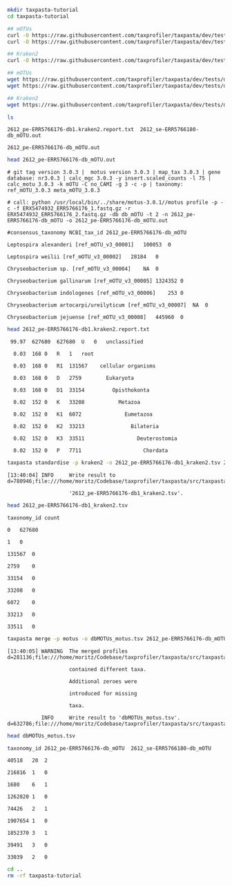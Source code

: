 <!-- --8<-- [start:data-setup] -->

```bash
mkdir taxpasta-tutorial
cd taxpasta-tutorial
```

<!-- --8<-- [end:data-setup] -->
<!-- --8<-- [start:data-curl] -->

```bash
## mOTUs
curl -O https://raw.githubusercontent.com/taxprofiler/taxpasta/dev/tests/data/motus/2612_pe-ERR5766176-db_mOTU.out
curl -O https://raw.githubusercontent.com/taxprofiler/taxpasta/dev/tests/data/motus/2612_se-ERR5766180-db_mOTU.out

## Kraken2
curl -O https://raw.githubusercontent.com/taxprofiler/taxpasta/dev/tests/data/kraken2/2612_pe-ERR5766176-db1.kraken2.report.txt
```

<!-- --8<-- [end:data-curl] -->
<!-- --8<-- [start:data-wget] -->

```bash
## mOTUs
wget https://raw.githubusercontent.com/taxprofiler/taxpasta/dev/tests/data/motus/2612_pe-ERR5766176-db_mOTU.out
wget https://raw.githubusercontent.com/taxprofiler/taxpasta/dev/tests/data/motus/2612_se-ERR5766180-db_mOTU.out

## Kraken2
wget https://raw.githubusercontent.com/taxprofiler/taxpasta/dev/tests/data/kraken2/2612_pe-ERR5766176-db1.kraken2.report.txt
```

<!-- --8<-- [end:data-wget] -->
<!-- --8<-- [start:data-ls] -->

```bash
ls
```

    2612_pe-ERR5766176-db1.kraken2.report.txt  2612_se-ERR5766180-db_mOTU.out

    2612_pe-ERR5766176-db_mOTU.out

<!-- --8<-- [end:data-ls] -->
<!-- --8<-- [start:motus-head] -->

```bash
head 2612_pe-ERR5766176-db_mOTU.out
```

    # git tag version 3.0.3 |  motus version 3.0.3 | map_tax 3.0.3 | gene database: nr3.0.3 | calc_mgc 3.0.3 -y insert.scaled_counts -l 75 | calc_motu 3.0.3 -k mOTU -C no_CAMI -g 3 -c -p | taxonomy: ref_mOTU_3.0.3 meta_mOTU_3.0.3

    # call: python /usr/local/bin/../share/motus-3.0.1//motus profile -p -c -f ERX5474932_ERR5766176_1.fastq.gz -r ERX5474932_ERR5766176_2.fastq.gz -db db_mOTU -t 2 -n 2612_pe-ERR5766176-db_mOTU -o 2612_pe-ERR5766176-db_mOTU.out

    #consensus_taxonomy NCBI_tax_id 2612_pe-ERR5766176-db_mOTU

    Leptospira alexanderi [ref_mOTU_v3_00001]   100053  0

    Leptospira weilii [ref_mOTU_v3_00002]   28184   0

    Chryseobacterium sp. [ref_mOTU_v3_00004]    NA  0

    Chryseobacterium gallinarum [ref_mOTU_v3_00005] 1324352 0

    Chryseobacterium indologenes [ref_mOTU_v3_00006]    253 0

    Chryseobacterium artocarpi/ureilyticum [ref_mOTU_v3_00007]  NA  0

    Chryseobacterium jejuense [ref_mOTU_v3_00008]   445960  0

<!-- --8<-- [end:motus-head] -->
<!-- --8<-- [start:kraken2-head] -->

```bash
head 2612_pe-ERR5766176-db1.kraken2.report.txt
```

     99.97  627680  627680  U   0   unclassified

      0.03  168 0   R   1   root

      0.03  168 0   R1  131567    cellular organisms

      0.03  168 0   D   2759        Eukaryota

      0.03  168 0   D1  33154         Opisthokonta

      0.02  152 0   K   33208           Metazoa

      0.02  152 0   K1  6072              Eumetazoa

      0.02  152 0   K2  33213               Bilateria

      0.02  152 0   K3  33511                 Deuterostomia

      0.02  152 0   P   7711                    Chordata

<!-- --8<-- [end:kraken2-head] -->
<!-- --8<-- [start:standardise] -->

```bash
taxpasta standardise -p kraken2 -o 2612_pe-ERR5766176-db1_kraken2.tsv 2612_pe-ERR5766176-db1.kraken2.report.txt
```

    [13:40:04] INFO     Write result to                           d=780946;file:///home/moritz/Codebase/taxprofiler/taxpasta/src/taxpasta/infrastructure/cli/standardise.py\standardise.py;;\:d=524953;file:///home/moritz/Codebase/taxprofiler/taxpasta/src/taxpasta/infrastructure/cli/standardise.py#264\264;;\

                        '2612_pe-ERR5766176-db1_kraken2.tsv'.

<!-- --8<-- [end:standardise] -->
<!-- --8<-- [start:standardise-head] -->

```bash
head 2612_pe-ERR5766176-db1_kraken2.tsv
```

    taxonomy_id count

    0   627680

    1   0

    131567  0

    2759    0

    33154   0

    33208   0

    6072    0

    33213   0

    33511   0

<!-- --8<-- [end:standardise-head] -->
<!-- --8<-- [start:merge] -->

```bash
taxpasta merge -p motus -o dbMOTUs_motus.tsv 2612_pe-ERR5766176-db_mOTU.out 2612_se-ERR5766180-db_mOTU.out
```

    [13:40:05] WARNING  The merged profiles        d=281136;file:///home/moritz/Codebase/taxprofiler/taxpasta/src/taxpasta/application/sample_merging_application.py\sample_merging_application.py;;\:d=298902;file:///home/moritz/Codebase/taxprofiler/taxpasta/src/taxpasta/application/sample_merging_application.py#116\116;;\

                        contained different taxa.

                        Additional zeroes were

                        introduced for missing

                        taxa.

               INFO     Write result to 'dbMOTUs_motus.tsv'.            d=632786;file:///home/moritz/Codebase/taxprofiler/taxpasta/src/taxpasta/infrastructure/cli/merge.py\merge.py;;\:d=930027;file:///home/moritz/Codebase/taxprofiler/taxpasta/src/taxpasta/infrastructure/cli/merge.py#448\448;;\

<!-- --8<-- [end:merge] -->
<!-- --8<-- [start:merge-head] -->

```bash
head dbMOTUs_motus.tsv
```

    taxonomy_id 2612_pe-ERR5766176-db_mOTU  2612_se-ERR5766180-db_mOTU

    40518   20  2

    216816  1   0

    1680    6   1

    1262820 1   0

    74426   2   1

    1907654 1   0

    1852370 3   1

    39491   3   0

    33039   2   0

<!-- --8<-- [end:merge-head] -->
<!-- --8<-- [start:data-clean] -->

```bash
cd ..
rm -rf taxpasta-tutorial
```

<!-- --8<-- [end:data-clean] -->

